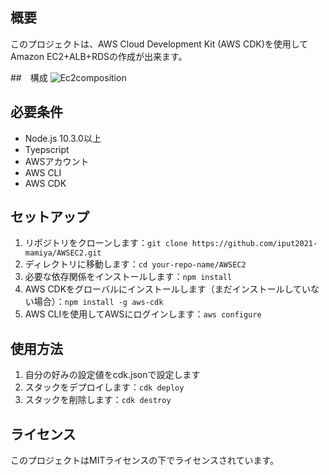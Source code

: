 ## 概要
このプロジェクトは、AWS Cloud Development Kit (AWS CDK)を使用してAmazon EC2+ALB+RDSの作成が出来ます。

##　構成
![Ec2composition](https://github.com/iput2021-mamiya/AWSEC2/assets/130954520/eaba84ad-55c8-4c70-bac0-2a078aa96fe7)
## 必要条件
- Node.js 10.3.0以上
- Tyepscript
- AWSアカウント
- AWS CLI
- AWS CDK

## セットアップ
1. リポジトリをクローンします：`git clone https://github.com/iput2021-mamiya/AWSEC2.git`
2. ディレクトリに移動します：`cd your-repo-name/AWSEC2`
3. 必要な依存関係をインストールします：`npm install`
4. AWS CDKをグローバルにインストールします（まだインストールしていない場合）：`npm install -g aws-cdk`
5. AWS CLIを使用してAWSにログインします：`aws configure`

## 使用方法
1. 自分の好みの設定値をcdk.jsonで設定します
2. スタックをデプロイします：`cdk deploy`
3. スタックを削除します：`cdk destroy`

## ライセンス
このプロジェクトはMITライセンスの下でライセンスされています。
